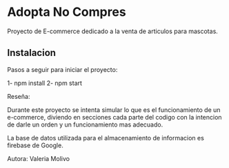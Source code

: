 # Adopta No Compres

Proyecto de E-commerce dedicado a la venta de articulos para mascotas.

## Instalacion

Pasos a seguir para iniciar el proyecto:

1- npm install
2- npm start

Reseña:

Durante este proyecto se intenta simular lo que es el funcionamiento de un e-commerce, diviendo en secciones cada parte del codigo con la intencion de darle un orden y un funcionamiento mas adecuado.

La base de datos utilizada para el almacenamiento de informacion es firebase de Google.


Autora: Valeria Molivo